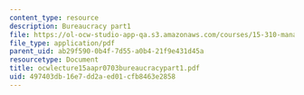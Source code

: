```yaml
---
content_type: resource
description: Bureaucracy part1
file: https://ol-ocw-studio-app-qa.s3.amazonaws.com/courses/15-310-managerial-psychology-laboratory-spring-2003/497403db16e7dd2aed01cfb8463e2858_ocwlecture15aapr0703bureaucracypart1.pdf
file_type: application/pdf
parent_uid: ab29f590-0b4f-7d55-a0b4-21f9e431d45a
resourcetype: Document
title: ocwlecture15aapr0703bureaucracypart1.pdf
uid: 497403db-16e7-dd2a-ed01-cfb8463e2858
---
```

